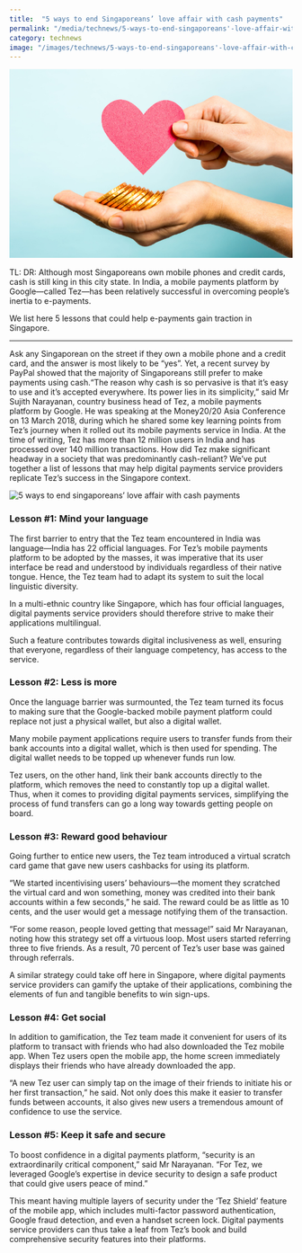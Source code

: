 ```yaml
---
title:  "5 ways to end Singaporeans’ love affair with cash payments"
permalink: "/media/technews/5-ways-to-end-singaporeans'-love-affair-with-cash-payments"
category: technews
image: "/images/technews/5-ways-to-end-singaporeans'-love-affair-with-cash-payments-part-1.png"
---
```


![5 ways to end singaporeans’ love affair with cash payments](/images/technews/5-ways-to-end-singaporeans'-love-affair-with-cash-payments-part-1.png)

TL: DR: Although most Singaporeans own mobile phones and credit cards, cash is still king in this city state. In India, a mobile payments platform by Google—called Tez—has been relatively successful in overcoming people’s inertia to e-payments.

We list here 5 lessons that could help e-payments gain traction in Singapore. 

---


Ask any Singaporean on the street if they own a mobile phone and a credit card, and the answer is most likely to be “yes”. Yet, a recent survey by PayPal showed that the majority of Singaporeans still prefer to make payments using cash.“The reason why cash is so pervasive is that it’s easy to use and it’s accepted everywhere. Its power lies in its simplicity,” said Mr Sujith Narayanan, country business head of Tez, a mobile payments platform by Google. He was speaking at the Money20/20 Asia Conference on 13 March 2018, during which he shared some key learning points from Tez’s journey when it rolled out its mobile payments service in India. At the time of writing, Tez has more than 12 million users in India and has processed over 140 million transactions.
How did Tez make significant headway in a society that was predominantly cash-reliant? We’ve put together a list of lessons that may help digital payments service providers replicate Tez’s success in the Singapore context.

![5 ways to end singaporeans’ love affair with cash payments](/images/technews/5-ways-to-end-singaporeans'-love-affair-with-cash-payments-part-2.JPG)

### **Lesson #1: Mind your language**
The first barrier to entry that the Tez team encountered in India was language—India has 22 official languages. For Tez’s mobile payments platform to be adopted by the masses, it was imperative that its user interface be read and understood by individuals regardless of their native tongue. Hence, the Tez team had to adapt its system to suit the local linguistic diversity.

In a multi-ethnic country like Singapore, which has four official languages, digital payments service providers should therefore strive to make their applications multilingual. 

Such a feature contributes towards digital inclusiveness as well, ensuring that everyone, regardless of their language competency, has access to the service.

### **Lesson #2: Less is more**
Once the language barrier was surmounted, the Tez team turned its focus to making sure that the Google-backed mobile payment platform could replace not just a physical wallet, but also a digital wallet. 

Many mobile payment applications require users to transfer funds from their bank accounts into a digital wallet, which is then used for spending. The digital wallet needs to be topped up whenever funds run low.

Tez users, on the other hand, link their bank accounts directly to the platform, which removes the need to constantly top up a digital wallet. Thus, when it comes to providing digital payments services, simplifying the process of fund transfers can go a long way towards getting people on board.

### **Lesson #3: Reward good behaviour**
Going further to entice new users, the Tez team introduced a virtual scratch card game that gave new users cashbacks for using its platform.

“We started incentivising users’ behaviours—the moment they scratched the virtual card and won something, money was credited into their bank accounts within a few seconds,” he said. The reward could be as little as 10 cents, and the user would get a message notifying them of the transaction.

“For some reason, people loved getting that message!” said Mr Narayanan, noting how this strategy set off a virtuous loop. Most users started referring three to five friends. As a result, 70 percent of Tez’s user base was gained through referrals.

A similar strategy could take off here in Singapore, where digital payments service providers can gamify the uptake of their applications, combining the elements of fun and tangible benefits to win sign-ups.

### **Lesson #4: Get social**
In addition to gamification, the Tez team made it convenient for users of its platform to transact with friends who had also downloaded the Tez mobile app. When Tez users open the mobile app, the home screen immediately displays their friends who have already downloaded the app.

“A new Tez user can simply tap on the image of their friends to initiate his or her first transaction,” he said. Not only does this make it easier to transfer funds between accounts, it also gives new users a tremendous amount of confidence to use the service.

### **Lesson #5: Keep it safe and secure**
To boost confidence in a digital payments platform, “security is an extraordinarily critical component,” said Mr Narayanan. “For Tez, we leveraged Google’s expertise in device security to design a safe product that could give users peace of mind.”

This meant having multiple layers of security under the ‘Tez Shield’ feature of the mobile app, which includes multi-factor password authentication, Google fraud detection, and even a handset screen lock. Digital payments service providers can thus take a leaf from Tez’s book and build comprehensive security features into their platforms.

